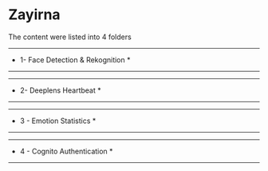 # Zayirna


The content were listed into 4 folders

***************************************
* 1- Face Detection & Rekognition     *
***************************************

***************************************
* 2- Deeplens Heartbeat               *
***************************************

***************************************
* 3 - Emotion Statistics              *
***************************************

***************************************
* 4 - Cognito Authentication          *
***************************************

                                                        
